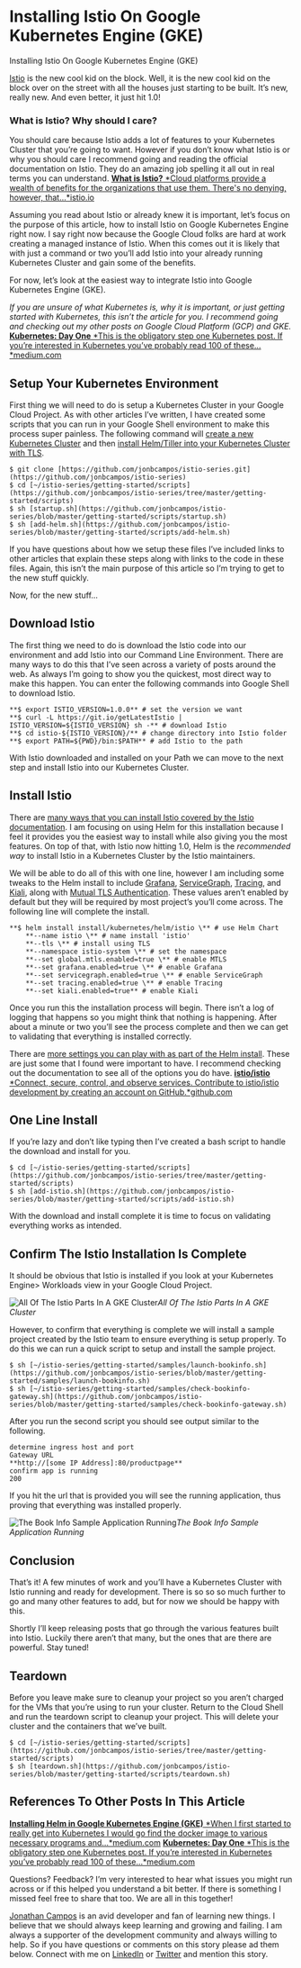 
# Installing Istio On Google Kubernetes Engine (GKE)

Installing Istio On Google Kubernetes Engine (GKE)

[Istio](https://istio.io/) is the new cool kid on the block. Well, it is the new cool kid on the block over on the street with all the houses just starting to be built. It’s new, really new. And even better, it just hit 1.0!

### What is Istio? Why should I care?

You should care because Istio adds a lot of features to your Kubernetes Cluster that you’re going to want. However if you don’t know what Istio is or why you should care I recommend going and reading the official documentation on Istio. They do an amazing job spelling it all out in real terms you can understand.
[**What is Istio?**
*Cloud platforms provide a wealth of benefits for the organizations that use them. There's no denying, however, that…*istio.io](https://istio.io/docs/concepts/what-is-istio/)

Assuming you read about Istio or already knew it is important, let’s focus on the purpose of this article, how to install Istio on Google Kubernetes Engine right now. I say right now because the Google Cloud folks are hard at work creating a managed instance of Istio. When this comes out it is likely that with just a command or two you’ll add Istio into your already running Kubernetes Cluster and gain some of the benefits.

For now, let’s look at the easiest way to integrate Istio into Google Kubernetes Engine (GKE).

*If you are unsure of what Kubernetes is, why it is important, or just getting started with Kubernetes, this isn’t the article for you. I recommend going and checking out my other posts on Google Cloud Platform (GCP) and GKE.*
[**Kubernetes: Day One**
*This is the obligatory step one Kubernetes post. If you’re interested in Kubernetes you’ve probably read 100 of these…*medium.com](https://medium.com/google-cloud/kubernetes-day-one-30a80b5dcb29)

## Setup Your Kubernetes Environment

First thing we will need to do is setup a Kubernetes Cluster in your Google Cloud Project. As with other articles I’ve written, I have created some scripts that you can run in your Google Shell environment to make this process super painless. The following command will [create a new Kubernetes Cluster](https://medium.com/google-cloud/kubernetes-day-one-30a80b5dcb29) and then [install Helm/Tiller into your Kubernetes Cluster with TLS](https://medium.com/google-cloud/installing-helm-in-google-kubernetes-engine-7f07f43c536e).

    $ git clone [https://github.com/jonbcampos/istio-series.git](https://github.com/jonbcampos/istio-series)
    $ cd [~/istio-series/getting-started/scripts](https://github.com/jonbcampos/istio-series/tree/master/getting-started/scripts)
    $ sh [startup.sh](https://github.com/jonbcampos/istio-series/blob/master/getting-started/scripts/startup.sh)
    $ sh [add-helm.sh](https://github.com/jonbcampos/istio-series/blob/master/getting-started/scripts/add-helm.sh)

If you have questions about how we setup these files I’ve included links to other articles that explain these steps along with links to the code in these files. Again, this isn’t the main purpose of this article so I’m trying to get to the new stuff quickly.

Now, for the new stuff…

## Download Istio

The first thing we need to do is download the Istio code into our environment and add Istio into our Command Line Environment. There are many ways to do this that I’ve seen across a variety of posts around the web. As always I’m going to show you the quickest, most direct way to make this happen. You can enter the following commands into Google Shell to download Istio.

    **$ export ISTIO_VERSION=1.0.0** # set the version we want
    **$ curl -L https://git.io/getLatestIstio | ISTIO_VERSION=${ISTIO_VERSION} sh -** # download Istio
    **$ cd istio-${ISTIO_VERSION}/** # change directory into Istio folder
    **$ export PATH=${PWD}/bin:$PATH** # add Istio to the path

With Istio downloaded and installed on your Path we can move to the next step and install Istio into our Kubernetes Cluster.

## Install Istio

There are [many ways that you can install Istio covered by the Istio documentation](https://istio.io/docs/setup/kubernetes/). I am focusing on using Helm for this installation because I feel it provides you the easiest way to install while also giving you the most features. On top of that, with Istio now hitting 1.0, Helm is the *recommended way* to install Istio in a Kubernetes Cluster by the Istio maintainers.

We will be able to do all of this with one line, however I am including some tweaks to the Helm install to include [Grafana](https://grafana.com/), [ServiceGraph](https://github.com/istio/istio/tree/release-1.0/addons/servicegraph), [Tracing](https://istio.io/docs/tasks/telemetry/distributed-tracing/), and [Kiali](https://github.com/kiali/kiali), along with [Mutual TLS Authentication](https://istio.io/docs/tasks/security/mutual-tls/). These values aren’t enabled by default but they will be required by most project’s you’ll come across. The following line will complete the install.

    **$ helm install install/kubernetes/helm/istio \** # use Helm Chart
        **--name istio \** # name install 'istio'
        **--tls \** # install using TLS
        **--namespace istio-system \** # set the namespace
        **--set global.mtls.enabled=true \** # enable MTLS
        **--set grafana.enabled=true \** # enable Grafana
        **--set servicegraph.enabled=true \** # enable ServiceGraph
        **--set tracing.enabled=true \** # enable Tracing
        **--set kiali.enabled=true** # enable Kiali

Once you run this the installation process will begin. There isn’t a log of logging that happens so you might think that nothing is happening. After about a minute or two you’ll see the process complete and then we can get to validating that everything is installed correctly.

There are [more settings you can play with as part of the Helm install](https://github.com/istio/istio/tree/master/install/kubernetes/helm/istio). These are just some that I found were important to have. I recommend checking out the documentation to see all of the options you do have.
[**istio/istio**
*Connect, secure, control, and observe services. Contribute to istio/istio development by creating an account on GitHub.*github.com](https://github.com/istio/istio/tree/master/install/kubernetes/helm/istio)

## One Line Install

If you’re lazy and don’t like typing then I’ve created a bash script to handle the download and install for you.

    $ cd [~/istio-series/getting-started/scripts](https://github.com/jonbcampos/istio-series/tree/master/getting-started/scripts)
    $ sh [add-istio.sh](https://github.com/jonbcampos/istio-series/blob/master/getting-started/scripts/add-istio.sh)

With the download and install complete it is time to focus on validating everything works as intended.

## Confirm The Istio Installation Is Complete

It should be obvious that Istio is installed if you look at your Kubernetes Engine> Workloads view in your Google Cloud Project.

![All Of The Istio Parts In A GKE Cluster](https://cdn-images-1.medium.com/max/2000/1*tJzBjg7obDS_gTIJxeIvKg.png)*All Of The Istio Parts In A GKE Cluster*

However, to confirm that everything is complete we will install a sample project created by the Istio team to ensure everything is setup properly. To do this we can run a quick script to setup and install the sample project.

    $ sh [~/istio-series/getting-started/samples/launch-bookinfo.sh](https://github.com/jonbcampos/istio-series/blob/master/getting-started/samples/launch-bookinfo.sh)
    $ sh [~/istio-series/getting-started/samples/check-bookinfo-gateway.sh](https://github.com/jonbcampos/istio-series/blob/master/getting-started/samples/check-bookinfo-gateway.sh)

After you run the second script you should see output similar to the following.

    determine ingress host and port
    Gateway URL
    **http://[some IP Address]:80/productpage**
    confirm app is running
    200

If you hit the url that is provided you will see the running application, thus proving that everything was installed properly.

![The Book Info Sample Application Running](https://cdn-images-1.medium.com/max/2498/1*mbmq7qL5kz9omxKcE9MhlA.png)*The Book Info Sample Application Running*

## Conclusion

That’s it! A few minutes of work and you’ll have a Kubernetes Cluster with Istio running and ready for development. There is so so so much further to go and many other features to add, but for now we should be happy with this.

Shortly I’ll keep releasing posts that go through the various features built into Istio. Luckily there aren’t that many, but the ones that are there are powerful. Stay tuned!

## Teardown

Before you leave make sure to cleanup your project so you aren’t charged for the VMs that you’re using to run your cluster. Return to the Cloud Shell and run the teardown script to cleanup your project. This will delete your cluster and the containers that we’ve built.

    $ cd [~/istio-series/getting-started/scripts](https://github.com/jonbcampos/istio-series/tree/master/getting-started/scripts)
    $ sh [teardown.sh](https://github.com/jonbcampos/istio-series/blob/master/getting-started/scripts/teardown.sh)

## References To Other Posts In This Article
[**Installing Helm in Google Kubernetes Engine (GKE)**
*When I first started to really get into Kubernetes I would go find the docker image to various necessary programs and…*medium.com](https://medium.com/google-cloud/installing-helm-in-google-kubernetes-engine-7f07f43c536e)
[**Kubernetes: Day One**
*This is the obligatory step one Kubernetes post. If you’re interested in Kubernetes you’ve probably read 100 of these…*medium.com](https://medium.com/google-cloud/kubernetes-day-one-30a80b5dcb29)

Questions? Feedback? I’m very interested to hear what issues you might run across or if this helped you understand a bit better. If there is something I missed feel free to share that too. We are all in this together!

[Jonathan Campos](http://jonbcampos.com/) is an avid developer and fan of learning new things. I believe that we should always keep learning and growing and failing. I am always a supporter of the development community and always willing to help. So if you have questions or comments on this story please ad them below. Connect with me on [LinkedIn](https://www.linkedin.com/in/jonbcampos/) or [Twitter](https://twitter.com/jonbcampos) and mention this story.
